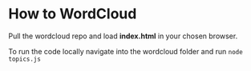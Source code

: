 # How to WordCloud

Pull the wordcloud repo and load **index.html** in your chosen browser. 

To run the code locally navigate into the wordcloud folder and run `node topics.js`

